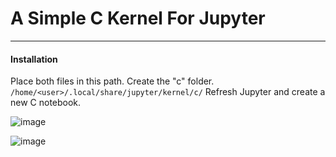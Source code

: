 # A Simple C Kernel For Jupyter
---
#### Installation
Place both files in this path. Create the "c" folder. ```/home/<user>/.local/share/jupyter/kernel/c/```
Refresh Jupyter and create a new C notebook.

![image](https://github.com/naibyte/Jupyter-C-Kernel/assets/128290084/b4138f31-4ed0-4b70-9368-6dd2d777d0a6)

![image](https://github.com/naibyte/Jupyter-C-Kernel/assets/128290084/69fcfb81-f783-4d74-bdf5-4a48f13b1b2b)
